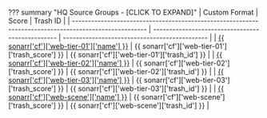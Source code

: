 ??? summary "HQ Source Groups - [CLICK TO EXPAND]"
    | Custom Format                                                                                         | Score                                            | Trash ID                                      |
    | ----------------------------------------------------------------------------------------------------- | ------------------------------------------------ | --------------------------------------------- |
    | [{{ sonarr['cf']['web-tier-01']['name'] }}](/Sonarr/sonarr-collection-of-custom-formats/#web-tier-01) | {{ sonarr['cf']['web-tier-01']['trash_score'] }} | {{ sonarr['cf']['web-tier-01']['trash_id'] }} |
    | [{{ sonarr['cf']['web-tier-02']['name'] }}](/Sonarr/sonarr-collection-of-custom-formats/#web-tier-02) | {{ sonarr['cf']['web-tier-02']['trash_score'] }} | {{ sonarr['cf']['web-tier-02']['trash_id'] }} |
    | [{{ sonarr['cf']['web-tier-03']['name'] }}](/Sonarr/sonarr-collection-of-custom-formats/#web-tier-03) | {{ sonarr['cf']['web-tier-03']['trash_score'] }} | {{ sonarr['cf']['web-tier-03']['trash_id'] }} |
    | [{{ sonarr['cf']['web-scene']['name'] }}](/Sonarr/sonarr-collection-of-custom-formats/#web-scene)     | {{ sonarr['cf']['web-scene']['trash_score'] }}   | {{ sonarr['cf']['web-scene']['trash_id'] }}   |
